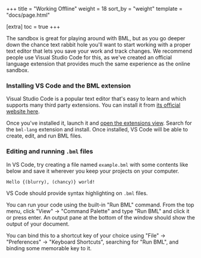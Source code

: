 +++
title = "Working Offline"
weight = 18
sort_by = "weight"
template = "docs/page.html"

[extra]
toc = true
+++

The sandbox is great for playing around with BML, but as you go deeper down the chance text rabbit hole you'll want to start working with a proper text editor that lets you save your work and track changes. We recommend people use Visual Studio Code for this, as we've created an official language extension that provides much the same experience as the online sandbox.

### Installing VS Code and the BML extension

Visual Studio Code is a popular text editor that's easy to learn and which supports many third party extensions. You can install it from [its official website here](https://code.visualstudio.com/).

Once you've installed it, launch it and [open the extensions view](https://code.visualstudio.com/docs/editor/extension-marketplace). Search for the `bml-lang` extension and install. Once installed, VS Code will be able to create, edit, and run BML files.

### Editing and running `.bml` files

In VS Code, try creating a file named `example.bml` with some contents like below and save it wherever you keep your projects on your computer.

```bml
Hello {(blurry), (chancy)} world!
```

VS Code should provide syntax highlighting on `.bml` files.

You can run your code using the built-in "Run BML" command. From the top menu, click "View" → "Command Palette" and type "Run BML" and click it or press enter. An output pane at the bottom of the window should show the output of your document.

You can bind this to a shortcut key of your choice using "File" → "Preferences" → "Keyboard Shortcuts", searching for "Run BML", and binding some memorable key to it.
